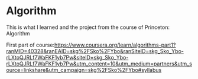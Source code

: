 # Algorithm

This is what I learned and the project from the course of Princeton: Algorithm

First part of course:https://www.coursera.org/learn/algorithms-part1?ranMID=40328&ranEAID=skg%2FSko%2FYbo&ranSiteID=skg_Sko_Ybo-rLXtoQJRLf7WaFKF1yb7Pw&siteID=skg_Sko_Ybo-rLXtoQJRLf7WaFKF1yb7Pw&utm_content=10&utm_medium=partners&utm_source=linkshare&utm_campaign=skg%2FSko%2FYbo#syllabus
